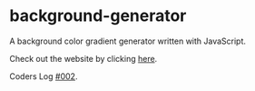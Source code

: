 # background-generator
A background color gradient generator written with JavaScript.

Check out the website by clicking [here](https://jameslusk.github.io/background-generator/).

Coders Log [#002](https://jameslusk.github.io/Coders-Log/).